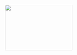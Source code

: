 <div>
  <div src="https://unjse.github.io/da/index.html" width="220px" height="150px"></div>
  <img src="https://i2.wp.com/allhtaccess.info/wp-content/uploads/2018/03/programming.gif?fit=1281%2C716&ssl=1" width="220px" height="150px"/>
</div>
